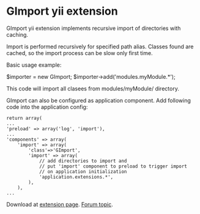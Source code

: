 GImport yii extension
============================================

GImport yii extension implements recursive import of directories with caching.

Import is performed recursively for specified path alias. Classes found are cached, so the import process can be slow only first time.

Basic usage example:

   $importer = new GImport;
   $importer->add('modules.myModule.*');

This code will import all clasees from modules/myModule/ directory.

GImport can also be configured as application component. Add following code into the application config:

    return array(
    ...
    'preload' => array('log', 'import'),
    ...
    'components' => array(
        'import' => array(
            'class'=>'GImport',
            'import' => array(
                // add directories to import and
                // put 'import' component to preload to trigger import
                // on application initialization
                'application.extensions.*',
            ),
        ),
    ...


Download at [extension page](http://www.yiiframework.com/extension/gimport/).
[Forum topic](http://www.yiiframework.com/forum/index.php/topic/36445-extension-gimport/).
